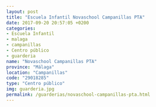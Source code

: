 ```yaml
---
layout: post
title: "Escuela Infantil Novaschool Campanillas PTA"
date: 2017-09-20 20:57:05 +0200
categories:
- Escuela Infantil
- malaga
- campanillas
- Centro público
- guarderia
name: "Novaschool Campanillas PTA"
province: "Málaga"
location: "Campanillas"
code: "29018285"
type: "Centro público"
img: guarderia.jpg
permalink: /guarderias/novaschool-campanillas-pta.html
---
```


